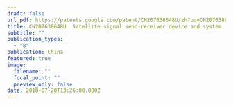 ```yaml
---
draft: false
url_pdf: https://patents.google.com/patent/CN207638648U/zh?oq=CN207638648U
title: CN207638648U  Satellite signal send-receiver device and system
subtitle: ""
publication_types:
  - "8"
publication: China
featured: true
image:
  filename: ""
  focal_point: ""
  preview_only: false
date: 2018-07-20T13:26:00.000Z
---
```

